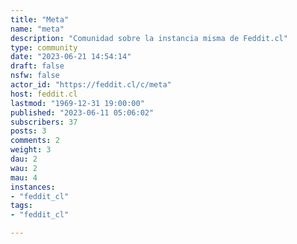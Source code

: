 ```yaml
---
title: "Meta" 
name: "meta"
description: "Comunidad sobre la instancia misma de Feddit.cl"
type: community
date: "2023-06-21 14:54:14"
draft: false
nsfw: false
actor_id: "https://feddit.cl/c/meta"
host: feddit.cl
lastmod: "1969-12-31 19:00:00"
published: "2023-06-11 05:06:02"
subscribers: 37
posts: 3
comments: 2
weight: 3
dau: 2
wau: 2
mau: 4
instances:
- "feddit_cl"
tags: 
- "feddit_cl"

---
```

